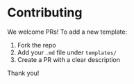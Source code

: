 # Contributing

We welcome PRs! To add a new template:
1. Fork the repo
2. Add your `.md` file under `templates/`
3. Create a PR with a clear description

Thank you!
